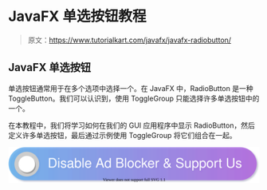 # JavaFX 单选按钮教程

> 原文：<https://www.tutorialkart.com/javafx/javafx-radiobutton/>

## JavaFX 单选按钮

单选按钮通常用于在多个选项中选择一个。在 JavaFX 中，RadioButton 是一种 ToggleButton。我们可以认识到，使用 ToggleGroup 只能选择许多单选按钮中的一个。

在本教程中，我们将学习如何在我们的 GUI 应用程序中显示 RadioButton，然后定义许多单选按钮，最后通过示例使用 ToggleGroup 将它们组合在一起。

[![](img/925da31b32d6bc3827932f6c8afb11bb.png)](https://www.tutorialkart.com/)